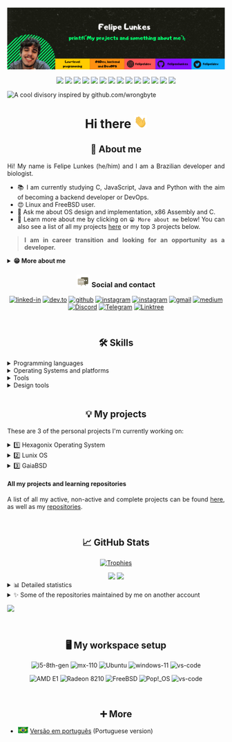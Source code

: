 
[![Header](https://raw.githubusercontent.com/felipenlunkes/felipenlunkes/master/img/header.png "Header")](https://twitter.com/felipeldev/)

<div align="center">

![](https://img.shields.io/badge/OS-Linux-informational?style=flat&logo=linux&logoColor=white&color=2bbc8a)
![](https://img.shields.io/badge/OS-FreeBSD-informational?style=flat&logo=freebsd&logoColor=white&color=2bbc8a)
![](https://img.shields.io/badge/OS-macOS-informational?style=flat&logo=macos&logoColor=white&color=2bbc8a)
![](https://img.shields.io/badge/OS-Windows-informational?style=flat&logo=windows&logoColor=white&color=2bbc8a)
![](https://img.shields.io/badge/Code-Make-informational?style=flat&logo=cmake&logoColor=white&color=2bbc8a)
![](https://img.shields.io/badge/Code-Assembly-informational?style=flat&logo=assembly&logoColor=white&color=2bbc8a)
![](https://img.shields.io/badge/Code-C-informational?style=flat&logo=c&logoColor=white&color=2bbc8a)
![](https://img.shields.io/badge/Code-Java-informational?style=flat&logo=java&logoColor=white&color=2bbc8a)
![](https://img.shields.io/badge/Code-VisualBasic-informational?style=flat&logo=.net&logoColor=white&color=2bbc8a)
![](https://img.shields.io/badge/Code-Python-informational?style=flat&logo=python&logoColor=white&color=2bbc8a)
![](https://img.shields.io/badge/Code-Markdown-informational?style=flat&logo=markdown&logoColor=white&color=2bbc8a)
![](https://img.shields.io/badge/Code-MySQL-informational?style=flat&logo=mysql&logoColor=white&color=2bbc8a)
![](https://img.shields.io/badge/Shell-Bash-informational?style=flat&logo=gnu-bash&logoColor=white&color=2bbc8a)
![](https://img.shields.io/badge/Arduino-Arduino-informational?style=flat&logo=arduino&logoColor=white&color=2bbc8a)

</div>

![A cool divisory inspired by github.com/wrongbyte](https://i.imgur.com/waxVImv.png)

<div align="center">

# Hi there <img src="https://raw.githubusercontent.com/felipenlunkes/felipenlunkes/master/img/wave.gif" width="30px" height="30px" />

## 💁 About me

</div>
    
<div align="justify">

Hi! My name is Felipe Lunkes (he/him) and I am a Brazilian developer and biologist.

* 📚 I am currently studying C, JavaScript, Java and Python with the aim of becoming a backend developer or DevOps.
* 😍 Linux and FreeBSD user.
* 🌱 Ask me about OS design and implementation, x86 Assembly and C.
* 🔎 Learn more about me by clicking on `😁 More about me` below! You can also see a list of all my projects [here](PROJECTS.md) or my top 3 projects below.

> **I am in career transition and looking for an opportunity as a developer.**

</div>

<details title="More about me" align='left'>
<br>
<summary align='left'><strong>😁 More about me</strong></summary>

<div align="justify">

<details title="My trajectory" align='left'>
<br>
<summary align='left'>⏳️ My trajectory</summary>

<div align="justify">

My life as a developer started at age 2, when I was introduced to a computer. Later, at age 15, I decided to take a technical course in computer science, which made me fall in love with programming. In this course I learned some languages and learned the basis to seek to learn others on my own.

Also at that time, operating systems aroused a great interest in me. I started using Ubuntu as my main operating system and soon became interested in trying to develop one from scratch. In 2012, I started to develop an operating system based on `Linux from Scratch` tutorials, called Netuno SO. I learned a lot about organizing an operating system, maintaining and operating a Unix-like system, creating and maintaining makefiles and compiling packages, which allowed me to gain a lot of experience in administering a Linux system. This project also ignited my passion for Unix systems even more, which led me to research, study and try to develop an operating system on my own, focusing on a Unix-like model. I started to create projects derived from free operating systems, to learn more about how they work and start my own project.

I'm a loyal open source user and all my projects have been released with some free license (mostly BSD). I am passionate about the design and implementation of operating systems, as well as their administration. I created and maintain a simple and free operating system, for educational purposes, which can be found in my [projects](PROJECTS.en.md). This operating system project stems from my fascination with Unix systems and a desire to better understand how an operating system works and is organized. This project is open to new ideas and collaborations!

</div>

</details>

<details title="My experiences" align='left'>
<br>
<summary align='left'>💻 My experiences</summary>

<div align="justify">

Today, I have experience in C, x86 Assembly, Java, Pascal, Basic, Visual Basic (.NET) and Python.

</div>

</details>

<details title="Languages" align='left'>
<br>
<summary align='left'>:sparkles: Languages</summary>

<div align="justify">

| Language      | Proficiency     |
|:-------------:|:---------------:|
| Portuguese    | Fluent (native) |
| English       | Advanced (C1)   |
| Espanish      | Intermediary    |

</details>

<details title="My academic background" align='left'>
<br>
<summary align='left'>📚 My academic background</summary>

<div align="justify">

I am a computer technician and graduated with a bachelor's degree in Biological Sciences from the Federal University of Minas Gerais (UFMG).

During high school, I worked as a computer instructor for all ages, along with the federal government program Telecentros.BR.

</div>

</details>

### <img src="https://c.tenor.com/GocCvG7hs78AAAAi/rocket-joypixels.gif" width="30px" height="30px" /> Fun facts about me

<div align="justify">

* 💻 x86 Assembly is my favorite language and I practice a lot in my free time.
* 🧬 I am a biologist with experience in molecular biology.
* 📕 I'm very interested in the history of computing, especially the history of Unix and derivatives.
* 📀 I have a virtual collection of operating systems (installation media).
* 🌌 I am fascinated with Unix systems and have used at least once almost every system known to man. I really enjoy researching more about the history and organization and trying to implement the model in Hexagonix (my personal project).

</div>

### 🤓 My interests  

<div align="justify">

* 🌱 I am currently learning more about JavaScript, Java, HTML/CSS and Python.
* 👯 I’m looking to collaborate on operating systems, open source and commercial projects (backend and DevOps).
* 🤔 I’m looking for help with Hexagonix and Lunix OS operating system development.
* ❤️ I'm currently learning more and practicing x86 Assembly and C, baremetal development and operating system implementation (Hexagonix and Lunix OS). Yes, that's my hobby! In my free time, look for me and you will find me doing this!

</div>

</details>

<!--
- 📫 How to reach me: [@felipeldev on Twitter](https://twitter.com/felipeldev), [@dev_lipe on Instagram](https://instagram.com/dev_lipe) or felipemiguel_nery@hotmail.com
-->

<div align="center">

### <img src="https://raw.githubusercontent.com/felipenlunkes/felipenlunkes/master/img/message.gif" width="30px" height="30px" /> Social and contact

</div>

<div align="center">

[![linked-in](https://img.shields.io/badge/LinkedIn-0077B5?style=for-the-badge&logo=LinkedIn&logoColor=white)](https://www.linkedin.com/in/felipelunkes/)
[![dev.to](https://img.shields.io/badge/Dev.to-0A0A0A?style=for-the-badge&logo=DevdotTo&logoColor=white)](https://dev.to/felipenlunkes)
[![github](https://img.shields.io/badge/GitHub-000000?style=for-the-badge&logo=GitHub&logoColor=white)](https://github.com/felipenlunkes)
[![instagram](https://img.shields.io/badge/Instagram-E4405F?style=for-the-badge&logo=instagram&logoColor=white)](https://www.instagram.com/dev_lipe/)
[![instagram](https://img.shields.io/badge/Twitter-0077B5?style=for-the-badge&logo=Twitter&logoColor=white)](https://www.twitter.com/felipeldev/)
[![gmail](https://img.shields.io/badge/Gmail-D14836?style=for-the-badge&logo=gmail&logoColor=white)](mailto:felipenldev@gmail.com)
[![medium](https://img.shields.io/badge/Medium-12100E?style=for-the-badge&logo=medium&logoColor=white)](https://medium.com/@felipeldev)
[![Discord](https://img.shields.io/badge/Discord-7289DA?style=for-the-badge&logo=discord&logoColor=white)](http://discordapp.com/users/lunx#7702)
[![Telegram](https://img.shields.io/badge/Telegram-2CA5E0?style=for-the-badge&logo=telegram&logoColor=white)](https://t.me/felipeldev)
[![Linktree](https://img.shields.io/badge/linktree-39E09B?style=for-the-badge&logo=linktree&logoColor=white)](https://linktr.ee/felipelunkes)

</div>

<!-- Vai funcionar como <hr> -->

<img src="https://i.imgur.com/waxVImv.png" width="100%" height="2px" />

<div align="center">

## 🛠️ Skills

</div>

<details title="Languages" align='left'>
<br>
<summary align='left'>Programming languages</summary>

<div align="center">

![assembly](https://img.shields.io/badge/Assembly-F57842?style=for-the-badge&logo=assembly&logoColor=white)
![c](https://img.shields.io/badge/C-F5b342?style=for-the-badge&logo=c&logoColor=white)
![java](https://img.shields.io/badge/Java-ED8B00?style=for-the-badge&logo=java&logoColor=white)
![visualbasic](https://img.shields.io/badge/VisualBasic-5334ED?style=for-the-badge&logo=.net&logoColor=white)
![python](https://img.shields.io/badge/Python-8419D1?style=for-the-badge&logo=python&logoColor=white)
![bash](https://img.shields.io/badge/Shell_Script-118515?style=for-the-badge&logo=gnu-bash&logoColor=white)
![make](https://img.shields.io/badge/Make-0077B5?style=for-the-badge&logo=cmake&logoColor=white)
![markdown](https://img.shields.io/badge/Markdown-000000?style=for-the-badge&logo=markdown&logoColor=white)
![mysql](https://img.shields.io/badge/MySQL-00000F?style=for-the-badge&logo=mysql&logoColor=white)

</div>

</details>

<details title="Operating Systems and platforms" align='left'>
<br>
<summary align='left'>Operating Systems and platforms</summary>

##### DOS (Disk Operating System) and Windows 

<div align="left">

![MS-DOS](https://img.shields.io/badge/DOS-DE2218?style=for-the-badge&logo=dos&logoColor=white)
![Windows-DOS](https://img.shields.io/badge/Windows_DOS-008080?style=for-the-badge&logo=windows-95&logoColor=white)
![Windows](https://img.shields.io/badge/Windows_NT-0078D6?style=for-the-badge&logo=windows&logoColor=white)

</div>

##### Linux

<div align="left">

![Linux](https://img.shields.io/badge/Linux-FCC624?style=for-the-badge&logo=linux&logoColor=black)
![Arch](https://img.shields.io/badge/Arch_Linux-1793D1?style=for-the-badge&logo=arch-linux&logoColor=white)
![Debian](https://img.shields.io/badge/Debian-A81D33?style=for-the-badge&logo=debian&logoColor=white)
![Fedora](https://img.shields.io/badge/Fedora-294172?style=for-the-badge&logo=fedora&logoColor=white)
![Gentoo](https://img.shields.io/badge/Gentoo-54487A?style=for-the-badge&logo=gentoo&logoColor=white)
![Kali](https://img.shields.io/badge/Kali_Linux-557C94?style=for-the-badge&logo=kali-linux&logoColor=white)
![Pop](https://img.shields.io/badge/Pop!_OS-48B9C7?style=for-the-badge&logo=Pop!_OS&logoColor=white)
![Suse](https://img.shields.io/badge/SUSE-0C322C?style=for-the-badge&logo=SUSE&logoColor=white)
![Ubuntu](https://img.shields.io/badge/Ubuntu-E95420?style=for-the-badge&logo=ubuntu&logoColor=white)

</div>

##### BSD and Unix

<div align="left">

![FreeBSD](https://img.shields.io/badge/freeBSD-DE2218?style=for-the-badge&logo=freebsd&logoColor=white)
![macOS](https://img.shields.io/badge/mac_os-000000?style=for-the-badge&logo=apple&logoColor=white)
![Plan9](https://img.shields.io/badge/Plan_9-7719AA?style=for-the-badge&logoColor=white)

##### Other OS

![ReactOS](https://img.shields.io/badge/react%20os-0088CC?style=for-the-badge&logo=reactos&logoColor=white)

##### Platforms

![Arduino](https://img.shields.io/badge/Arduino-E4405F?style=for-the-badge&logo=arduino&logoColor=white)

</div>

</details>

<details title="Tools" align='left'>
<br>
<summary align='left'>Tools</summary>

<div align="center">

![vs-code](https://img.shields.io/badge/VS_Code-007ACC?style=for-the-badge&logo=Visual-Studio-Code&logoColor=white)
![github](https://img.shields.io/badge/GitHub-8117EB?style=for-the-badge&logo=github&logoColor=white)
![qemu](https://img.shields.io/badge/Qemu-0A0A0A?style=for-the-badge&logo=qemu&logoColor=white)
![virtualbox](https://img.shields.io/badge/VirtualBox-118515?style=for-the-badge&logo=virtualbox&logoColor=white)
![arduino_IDE](https://img.shields.io/badge/Arduino_IDE-00979D?style=for-the-badge&logo=arduino&logoColor=white)
![visualstudio](https://img.shields.io/badge/Visual_Studio-5C2D91?style=for-the-badge&logo=visual%20studio&logoColor=white)
![gnu_bash](https://img.shields.io/badge/GNU%20Bash-4EAA25?style=for-the-badge&logo=GNU%20Bash&logoColor=white)
![windows_terminal](https://img.shields.io/badge/windows%20terminal-4D4D4D?style=for-the-badge&logo=windows%20terminal&logoColor=white)
![Git](https://img.shields.io/badge/GIT-E44C30?style=for-the-badge&logo=git&logoColor=white)

</div>

</details>

<details title="Design tools" align='left'>
<br>
<summary align='left'>Design tools</summary>

<div align="center">

![canva](https://img.shields.io/badge/Canva-F28A22?style=for-the-badge&logo=canva&logoColor=white)
![gimp](https://img.shields.io/badge/Gimp-139176?style=for-the-badge&logo=gimp&logoColor=white)
![creative_cloud](https://img.shields.io/badge/Adobe%20Creative%20Cloud-DA1F26?style=for-the-badge&logo=Adobe%20Creative%20Cloud&logoColor=white)

</div>

</details>

<!-- Vai funcionar como <hr> -->

<img src="https://i.imgur.com/waxVImv.png" width="100%" height="2px" />

<div align="center">

## 💡 My projects  

</div>

These are 3 of the personal projects I'm currently working on:

<details title="1️⃣ Hexagonix Operating System" align='left'>
<br>
<summary align='left'>1️⃣ Hexagonix Operating System</summary>
    
<p align='center'>
<a href="https://github.com/hexagonix"><img height="180em" src="https://github.com/hexagonix/Doc/blob/main/Img/banner.png"></a>&nbsp;&nbsp;
</p>

<div align="justify">

I am the creator and, so far, the sole developer of `Hexagonix`, an operating system developed entirely from scratch in `x86 Assembly` that takes a lot of inspiration from Unix systems, even if I don't have any of these codes. The biggest inspiration for development was to create a system similar to FreeBSD and Linux, while allowing me to learn more about how an operating system works and about hardware. In the last seven years of development, I have made some advances with Hexagonix, such as developing a stable kernel with graphics, disk and FAT16B file system support, as well as porting the `flat assembler` to run on top of Hexagonix, making it `self-hosting`. I also developed an IDE that allows the development of applications on top of Hexagonix and for Hexagonix. Now, the complete system code, including the `kernel`, `utilities` and `APIs`, has been released as free software under a `BSD license`, allowing interested parties to participate in this project and expand it or just to study more about the organization of an operating system, Assembly or hardware.

The project is maintained in separate repositories under a unique user. You can find the repositories and get more information about the project [here](https://github.com/hexagonix/).

</div>

</details>

<details title="2️⃣ Lunix OS" align='left'>
<br>
<summary align='left'>2️⃣ Lunix OS</summary>
    
<p align='center'>
<a href="https://github.com/felipenlunkes/lunix"><img height="100" src="https://github.com/felipenlunkes/lunix/blob/main/Doc/header.gif"></a>&nbsp;&nbsp;
</p>

<div align="justify">

[Lunix](https://github.com/felipenlunkes/Lunix) is a new operating system developed in C for the x86 architecture. It is in an early (very early) stage of development.

</div>

</details>

<details title="3️⃣ GaiaBSD" align='left'>
<br>
<summary align='left'>3️⃣ GaiaBSD</summary>

<p align='center'>
<a href="https://github.com/felipenlunkes/GaiaBSD"><img height="150" src="https://github.com/simple-icons/simple-icons/blob/develop/icons/freebsd.svg"></a>&nbsp;&nbsp;
</p>

<div align="justify">

GaiaBSD is a fork of FreeBSD aimed at studying more about Unix systems and trying to develop a more user-friendly distribution based on the robustness of FreeBSD.

</div>

</details>

#### All my projects and learning repositories

<div align="justify">

A list of all my active, non-active and complete projects can be found [here](PROJECTS.md), as well as my [repositories](https://github.com/felipenlunkes?tab=repositories).

</div>

<!-- Vai funcionar como <hr> -->

<img src="https://i.imgur.com/waxVImv.png" width="100%" height="2px" />

<div align="center">

## 📈 GitHub Stats

</div>

<div align="center">

[![Trophies](https://github-profile-trophy.vercel.app/?username=felipenlunkes&row=1&column=7&margin-h=8&theme=darkhub&count_private=true&margin-w=15&no-frame=true)](https://github.com/felipenlunkes)

<img height="180em" src="https://github-readme-stats.vercel.app/api?username=felipenlunkes&show_icons=true&theme=tokyonight&bg_color=0D1117&show_icons=true&hide_border=false&count_private=true">

<img height="180em" src="https://github-readme-stats.vercel.app/api/top-langs/?username=felipenlunkes&&layout=compact&theme=tokyonight&&bg_color=0D1117">

<br>

</div>

<details title="Detailed statistics" align='left'>
<br>
<summary align='left'>📊 Detailed statistics</summary>

<div align="center">

<img height="160em" src="https://github-profile-summary-cards.vercel.app/api/cards/profile-details?username=felipenlunkes&theme=tokyonight&count_private=true">

<img height="160em" src="https://github-readme-streak-stats.herokuapp.com/?user=felipenlunkes&theme=tokyonight&count_private=true">

<img height="180em" src="https://activity-graph.herokuapp.com/graph?username=felipenlunkes&count_private=true]&hide_border=false&theme=tokyonight">

</div>

</details>

<details title="Some of the repositories maintained by me on another account" align='left'>
<br>
<summary align='left'>✨️ Some of the repositories maintained by me on another account</summary>

<div align="justify">

> The repositories below were created and maintained by me, hosted in other specific project or `organization` accounts (like [Hexagonix](https://github.com/hexagonix), for example):

</div>

<div align="center">
     
[![Hexagon Kernel](https://github-readme-stats.vercel.app/api/pin/?username=Hexagonix&repo=Hexagon&theme=dark)](https://github.com/hexagonix/Hexagon)
[![HBoot](https://github-readme-stats.vercel.app/api/pin/?username=Hexagonix&repo=HBoot&theme=dark)](https://github.com/hexagonix/Hboot)
[![Unix-Apps](https://github-readme-stats.vercel.app/api/pin/?username=Hexagonix&repo=unix-apps&theme=dark)](https://github.com/hexagonix/unix-apps)
[![fasmX](https://github-readme-stats.vercel.app/api/pin/?username=Hexagonix&repo=fasmx&theme=dark)](https://github.com/hexagonix/fasmx)

</div>
    
</details>

 <!-- Aqui, as visitas ao meu perfil -->

![](https://komarev.com/ghpvc/?username=felipenlunkes&color=F57842&label=GitHub+profile+views&style=for-the-badge)
    
<!-- Vai funcionar como <hr> -->

<img src="https://i.imgur.com/waxVImv.png" width="100%" height="2px" />

<div align="center">

## 🖥️ My workspace setup

</div>

<div align="center">

![i5-8th-gen](https://img.shields.io/badge/Intel-Core_i5_8th-0071C5?style=for-the-badge&logo=intel&logoColor=white)
![mx-110](https://img.shields.io/badge/NVIDIA-MX110-76B900?style=for-the-badge&logo=nvidia&logoColor=white)
![Ubuntu](https://img.shields.io/badge/Ubuntu-E95420?style=for-the-badge&logo=ubuntu&logoColor=white)
![windows-11](https://img.shields.io/badge/Windows_11-0078D6?style=for-the-badge&logo=microsoft&logoColor=white)
![vs-code](https://img.shields.io/badge/VS_Code-007ACC?style=for-the-badge&logo=Visual-Studio-Code&logoColor=white)

![AMD E1](https://img.shields.io/badge/AMD-E1-ED1C24?style=for-the-badge&logo=amd&logoColor=white)
![Radeon 8210](https://img.shields.io/badge/AMD-Radeon_HD_8210-ED1C24?style=for-the-badge&logo=amd&logoColor=white)
![FreeBSD](https://img.shields.io/badge/freeBSD-DE2218?style=for-the-badge&logo=freebsd&logoColor=white)
![Pop!_OS](https://img.shields.io/badge/Pop!_OS-48B9C7?style=for-the-badge&logo=Pop!_OS&logoColor=white)
![vs-code](https://img.shields.io/badge/VS_Code-007ACC?style=for-the-badge&logo=Visual-Studio-Code&logoColor=white)

</div>

<!-- Vai funcionar como <hr> -->

<img src="https://i.imgur.com/waxVImv.png" width="100%" height="2px" />

<div align="center">
    
## ➕️ More

</div>

<div align="justify">
    
* <img src="https://raw.githubusercontent.com/felipenlunkes/felipenlunkes/master/img/Brasil.gif" width="25px" height="15px" /> [Versão em português](README.pt.md) (Portuguese version)

</div>    
